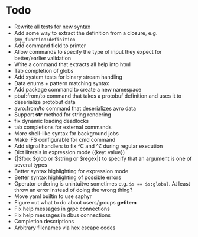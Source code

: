# Todo

* Rewrite all tests for new syntax
* Add some way to extract the definition from a closure, e.g. `$my_function:definition`
* Add command field to printer
* Allow commands to specify the type of input they expect for better/earlier validation
* Write a command that extracts all help into html
* Tab completion of globs
* Add system tests for binary stream handling
* Data enums + pattern matching syntax
* Add package command to create a new namespace
* pbuf:from/to command that takes a protobuf definition and uses it to deserialize protobuf data
* avro:from/to command that deserializes avro data
* Support __str__ method for string rendering
* fix dynamic loading deadlocks
* tab completions for external commands
* More shell-like syntax for background jobs
* Make IFS configurable for cmd command
* Add signal handlers to fix ^C and ^Z during regular execution
* Dict literals in expression mode ({key: value})
* {|$foo: $glob or $string or $regex|} to specify that an argument is one of several types
* Better syntax highlighting for expression mode
* Better syntax highlighting of possible errors
* Operator ordering is unintuitve sometimes e.g. `$s == $s:global`. At least throw an error instead of doing the wrong thing?
* Move yaml builtin to use saphyr
* Figure out what to do about users/groups __getitem__
* Fix help messages in grpc connections
* Fix help messages in dbus connections
* Completion descriptions
* Arbitrary filenames via hex escape codes
